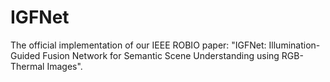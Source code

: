 # IGFNet
The official implementation of our IEEE ROBIO paper: "IGFNet: Illumination-Guided Fusion Network for Semantic Scene Understanding using RGB-Thermal Images".
